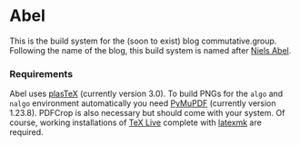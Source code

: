 # Abel

This is the build system for the (soon to exist) blog commutative.group.
Following the name of the blog, this build system is named after [Niels Abel](https://en.wikipedia.org/wiki/Niels_Henrik_Abel).

### Requirements

Abel uses [plasTeX](https://github.com/plastex/plastex) (currently version 3.0). To build PNGs for the `algo` and `nalgo` environment automatically you need [PyMuPDF](https://pypi.org/project/PyMuPDF/) (currently version 1.23.8).
PDFCrop is also necessary but should come with your system.
Of course, working installations of [TeX Live](https://www.tug.org/texlive/) complete with [latexmk](https://www.cantab.net/users/johncollins/latexmk/index.html) are required.
